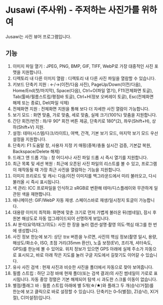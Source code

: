 # Jusawi (주사위) - 주저하는 사진가를 위하여
Jusawi는 사진 뷰어 프로그램입니다.

## 기능
1. 이미지 파일 열기 : JPEG, PNG, BMP, GIF, TIFF, WebP로 가장 대중적인 사진 포맷을 지원합니다.
2. 디렉토리 내 다른 이미지 열람 : 디렉토리 내 다른 사진 파일을 열람할 수 있습니다.
3. 키보드 단축키 지원 : ←/→(이전/다음 사진), PageUp/Down(이전/다음), Home/End(첫/마지막), Space(다음), Ctrl+O(파일 열기), F11(전체화면 토글), Tab(툴바/필름스트립/평점바 토글), Ctrl+H(정보 오버레이 토글), Esc(전체화면 해제 또는 종료), Del(파일 삭제)
4. 전체화면 지원 : 전체화면 지원을 통해 보다 더 자세한 사진 열람이 가능합니다.
5. 보기 모드 : 화면 맞춤, 가로 맞춤, 세로 맞춤, 실제 크기(100%) 맞춤을 지원합니다.
6. 간단 회전/반전 : 좌/우 90° 회전 버튼 제공, 단축키로 180°(2), 좌우(Shift+H), 상하(Shift+V) 지원.
7. 설정: 테마(시스템/다크/라이트), 여백, 간격, 기본 보기 모드, 마지막 보기 모드 우선 설정을 지원합니다.
8. 단축키: F1 도움말 창, 사용자 지정 키 매핑(중복/충돌 실시간 검증, 기본값 복원, Backspace/Delete 해제)
9. 드래그 앤 드롭 기능 : 창 어디서나 사진 파일 드롭 시 즉시 열기를 지원합니다.
10. 최근 목록 및 세션 복원 : 최근에 오픈된 사진 파일의 리스트를 볼 수 있고, 프로그램이 재작동될 때 가장 최근 사진을 열람하는 기능을 지원합니다.
11. 이미지 프리로드 및 캐시: 다음/이전 이미지를 백그라운드에서 미리 불러오고, 다시 불러올 시 즉시 표시됩니다.
13. 색 관리: ICC 프로파일을 인식하고 sRGB로 변환해 테마/디스플레이와 무관하게 일관된 색을 재현합니다.
14. 애니메이션: GIF/WebP 자동 재생. 스페이스바로 재생/일시정지 토글이 가능합니다.
15. 대용량 이미지 최적화: 화면에 맞춘 크기로 먼저 가볍게 불러온 뒤(썸네일), 잠시 후 원본 해상도로 자동 업그레이드되어 선명하게 보입니다.
16. AI 분석(요약/태그/의도): 사진 한 장을 눌러 캡션·설명·촬영 의도·핵심 태그를 한 번에 생성합니다.
17. 사진 정보 한눈에 보기: 상단 `정보` 버튼을 누르면, 사진의 핵심 정보(촬영 일시, 용량, 해상도/화소수, ISO, 초점 거리(35mm 환산), 노출 보정(EV), 조리개, 셔터속도, GPS)를 한눈에 볼 수 있어요. 위치 정보가 있으면 GPS 아래에 실제 주소가 자동으로 표시되고, 바로 아래 작은 지도를 눌러 구글 지도에서 길찾기도 이어갈 수 있습니다.
18. 유사 사진 검색 : 현재 사진과 비슷한 사진을 폴더에서 자동으로 찾아 보여줍니다.
19. 필름 스트립 : 하단 고정 바에 현재 폴더(또는 검색 결과)의 사진 썸네일이 가로로 표시됩니다. 자동 중앙 정렬은 기본 해제되어 탐색 시 과도한 스크롤 이동이 없습니다.
20. 별점/플래그 바 : 필름 스트립 아래에 별 5개(☆/★)와 플래그 두 개(승낙/거절)를 한눈에 보고 클릭으로 바로 설정할 수 있습니다. 단축키는 0–5(별점), Z(승낙), X(거절), C(미설정)입니다.